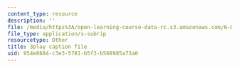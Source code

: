 ```yaml
---
content_type: resource
description: ''
file: /media/https%3A/open-learning-course-data-rc.s3.amazonaws.com/6-046j-introduction-to-algorithms-sma-5503-fall-2005/954e0884c3e35781b5f3b568985a73a0_Ttezuzs39nk.vtt
file_type: application/x-subrip
resourcetype: Other
title: 3play caption file
uid: 954e0884-c3e3-5781-b5f3-b568985a73a0
---
```

